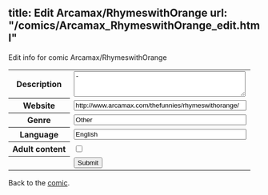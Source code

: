 title: Edit Arcamax/RhymeswithOrange
url: "/comics/Arcamax_RhymeswithOrange_edit.html"
---
Edit info for comic Arcamax/RhymeswithOrange

<form name="comic" action="http://gaepostmail.appspot.com/comic/" method="post">
<table class="comicinfo">
<tr>
<th>Description</th><td><textarea name="description" cols="40" rows="3">-</textarea></td>
</tr>
<tr>
<th>Website</th><td><input type="text" name="url" value="http://www.arcamax.com/thefunnies/rhymeswithorange/" size="40"/></td>
</tr>
<tr>
<th>Genre</th><td><input type="text" name="genre" value="Other" size="40"/></td>
</tr>
<tr>
<th>Language</th><td><input type="text" name="language" value="English" size="40"/></td>
</tr>
<tr>
<th>Adult content</th><td><input type="checkbox" name="adult" value="adult" /></td>
</tr>
<tr>
<th></th><td>
<input type="hidden" name="comic" value="Arcamax_RhymeswithOrange" />
<input type="submit" name="submit" value="Submit" />
</td>
</tr>
</table>
</form>

Back to the [comic](Arcamax_RhymeswithOrange.html).
